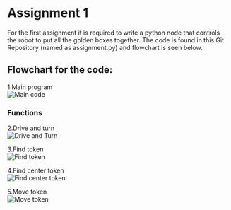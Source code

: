 # Assignment 1
For the first assignment it is required to write a python node that controls the robot to put all the golden boxes together. The code is found in this Git Repository (named as assignment.py) and flowchart is seen below.

## Flowchart for the code:
1.Main program <br>
![Main code](https://github.com/IrisLaanearu/Project/assets/145934148/46febfeb-dc51-43b3-9dd9-7ff3cd4010fc)

### Functions
2.Drive and turn <br>
![Drive and Turn](https://github.com/IrisLaanearu/Project/assets/145934148/825e101a-c4d2-47df-bd40-4a5d199912d9)

3.Find token <br>
![Find token](https://github.com/IrisLaanearu/Project/assets/145934148/fbb8632e-7bb7-48fe-a177-5d41a1065250)

4.Find center token <br>
![Find center token](https://github.com/IrisLaanearu/Project/assets/145934148/a2ed04a9-09f9-476a-b0f8-89d6435bb0e8)

5.Move token <br>
![Move token](https://github.com/IrisLaanearu/Project/assets/145934148/5ced616d-d684-4e95-9af7-51f84b9a7ead)


